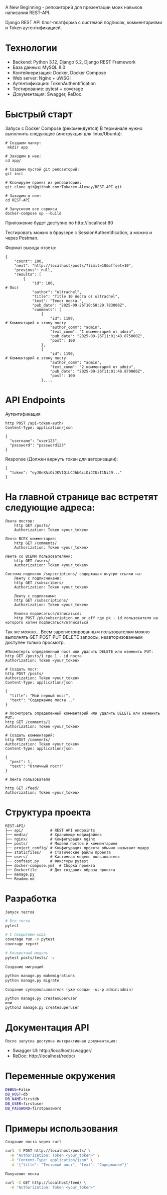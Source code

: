 A New Beginning - репозиторий для презентации моих навыков написания REST-API.

Django REST API блог-платформа с системой подписок, комментариями и Token аутентификацией.

# Технологии

- Backend: Python 3.12, Django 5.2, Django REST Framework
- База данных: MySQL 8.0
- Контейнеризация: Docker, Docker Compose
- Web server: Nginx + uWSGI
- Аутентификация: TokenAuthentification
- Тестирование: pytest + coverage
- Документация: Swagger, ReDoc.

# Быстрый старт

Запуск с Docker Compose (рекомендуется)
В терминале нужно выполнить следующее (инструкция для linux/Ubuntu):
```
# Создаем папку:
 mkdir app

# Заходим в нее:
cd app/

# Создаем пустой git репозиторий:
git init

# Клонируем проект из репозитория:
git clone git@github.com:Tokarev-Alexey/REST-API.git

# Заходим в нее:
cd REST-API

# Запускоем все сервисы
docker-compose up --build
```
Приложение будет доступно по http://localhost:80

Тестировать можно в браузере с SessionAuthentification, а можно и через Postman.

Формат вывода ответа:
```
{
    "count": 100,
    "next": "http://localhost/posts/?limit=10&offset=10",
    "previous": null,
    "results": [
        {
            "id": 100,                                                  # Пост
            "author": "ultrachel",
            "title": "Title 10 поста от ultrachel",
            "text": "Текст поста.",
            "pub_date": "2025-09-26T10:58:29.783000Z",
            "comments": [
                {
                    "id": 1189,                                         # Комментарий к этому посту
                    "author_comm": "admin",
                    "text_comm": "1 комментарий от admin",
                    "pub_date": "2025-09-26T11:01:48.875000Z",
                    "post": 100
                },
                {
                    "id": 1190,                                         # Комментарий к этому посту
                    "author_comm": "admin",
                    "text_comm": "2 комментарий от admin",
                    "pub_date": "2025-09-26T11:01:48.879000Z",
                    "post": 100
                },...
```
# API Endpoints

 Аутентификация
```
http POST /api-token-auth/ 
Content-Type: application/json

{
  "username": "user123",
  "password": "password123"
}
```
Response (Должен вернуть токен для авторизации):
```
{
  "token": "eyJ0eXAiOiJKV1QiLCJhbGciOiJIUzI1NiJ9..."
}
```
# На главной странице вас встретят следующие адреса:

```
Лента постов:
    http GET /posts/
    Authorization: Token <your_token>
    
Лента ВСЕХ комментарие:
    http GET /comments/
    Authorization: Token <your_token>

Лента со ВСЕМИ пользователями:
    http GET /users/
    Authorization: Token <your_token>

Система подписок /supscriptions/ содержащая внутри ссылки на:
    Ленту с подписчиками:
    http GET /subscribers/
    Authorization: Token <your_token>

    Ленту с подписками:
    http GET /subscriptions/
    Authorization: Token <your_token>
    
    Кнопка подписаться/отписаться:
    http POST /pk/subscription_on_or_off где pk - id пользователя на которого хотим подписаться/отписаться
```
Так же можно...
Всем зарегистрированным пользователям можно выполнять GET POST PUT DELETE запросы, неавторизованным доступен только просмотр.
```
#Посмотерть определенный пост или удалить DELETE или изменить PUT:
http GET /posts/1 где 1 - id поста
Authorization: Token <your_token>

# Создать пост:
http POST /posts/
Authorization: Token <your_token>
Content-Type: application/json

{
  "title": "Мой первый пост",
  "text": "Содержание поста..."
}

# Посмотреть определенный комментарий или удалить DELETE или изменить PUT:
http GET /comments/1
Authorization: Token <your_token>

# Создать комментарий:
http POST /comments/
Authorization: Token <your_token>
Content-Type: application/json

{
  "post": 1,
  "text": "Отличный пост!"
}

# Лента пользователя

http GET /feed/
Authorization: Token <your_token>
```

# Структура проекта

```
REST-API/
├── api/            # REST API endpoints
├── media/          # Хранилище медиафайлов
├── nginx/          # Конфигурация nginx
├── posts/          # Модели постов и комментариев
├── project_config/ # Конфигурация проекта обычно называют myapp
├── staticfiles/    # Статические файлы проекта
├── users/          # Кастомная модель пользователя
├── conftest.py     # Фикстуры pytest
├── docker-compose.yml  # Сборка проекта
├── Dockerfile      # Для создания образа проекта
├── manage.py
└── Readme.md
```

# Разработка
    Запуск тестов

```bash
# Все тесты
pytest

# С покрытием кода
coverage run -m pytest
coverage report

# Конкретный модуль
pytest posts/tests/ -v
```

    Создание миграций

```bash
python manage.py makemigrations
python manage.py migrate
```

    Создание суперпользователя (уже создан -u:-p admin:admin)

```bash
python manage.py createsuperuser
или
python3 manage.py createsuperuser
```

# Документация API

    После запуска доступна интерактивная документация:
- Swagger UI: http://localhost/swagger/
- ReDoc: http://localhost/redoc/

# Переменные окружения

```bash
DEBUG=False
DB_HOST=db
DB_NAME=firstdb
DB_USER=firstuser
DB_PASSWORD=firstpassword
```

# Примеры использования

    Создание поста через curl

```bash
curl -X POST http://localhost/posts/ \
  -H "Authorization: Token <your_token>" \
  -H "Content-Type: application/json" \
  -d '{"title": "Тестовый пост", "text": "Содержание"}'
```

    Получение ленты

```bash
curl -X GET http://localhost/feed/ \
  -H "Authorization: Token <your_token>"
```


